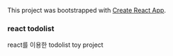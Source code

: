 This project was bootstrapped with [Create React App](https://github.com/facebook/create-react-app).

### react todolist

react를 이용한 todolist toy project

